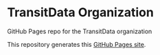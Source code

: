 # TransitData Organization

GitHub Pages repo for the TransitData organization

This repository generates this [GitHub Pages site](http://dev.transitdata.io).

